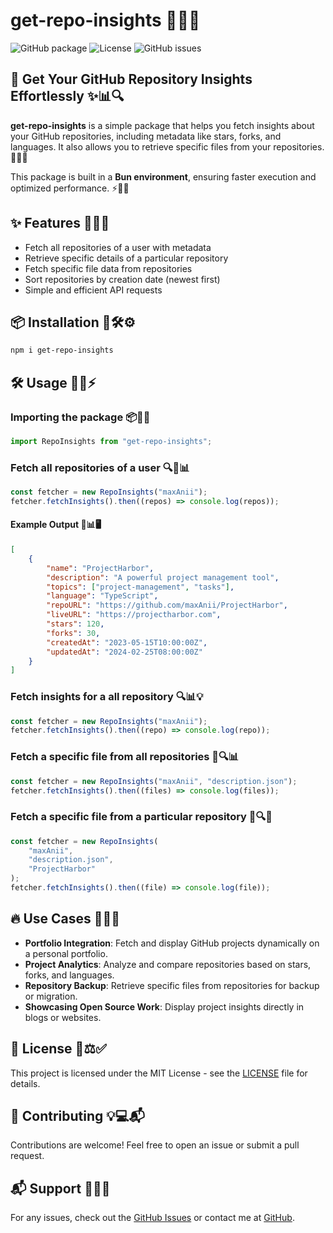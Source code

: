 # get-repo-insights 🚀✨🔥

![GitHub package](https://img.shields.io/github/package-json/v/maxAnii/get-your-projects)
![License](https://img.shields.io/github/license/maxAnii/get-your-projects)
![GitHub issues](https://img.shields.io/github/issues/maxAnii/get-your-projects)

## 🚀 Get Your GitHub Repository Insights Effortlessly ✨📊🔍

**get-repo-insights** is a simple package that helps you fetch insights about
your GitHub repositories, including metadata like stars, forks, and languages.
It also allows you to retrieve specific files from your repositories. 📂📡🔗

This package is built in a **Bun environment**, ensuring faster execution and
optimized performance. ⚡🐰🚀

## ✨ Features 🎯📌🚀

- Fetch all repositories of a user with metadata
- Retrieve specific details of a particular repository
- Fetch specific file data from repositories
- Sort repositories by creation date (newest first)
- Simple and efficient API requests

## 📦 Installation 🔧🛠️⚙️

```sh
npm i get-repo-insights
```

## 🛠 Usage 📖💡⚡

### Importing the package 📦🚀✨

```ts
import RepoInsights from "get-repo-insights";
```

### Fetch all repositories of a user 🔍📂📊

```ts
const fetcher = new RepoInsights("maxAnii");
fetcher.fetchInsights().then((repos) => console.log(repos));
```

#### Example Output 📜📊🖥️

```json
[
	{
		"name": "ProjectHarbor",
		"description": "A powerful project management tool",
		"topics": ["project-management", "tasks"],
		"language": "TypeScript",
		"repoURL": "https://github.com/maxAnii/ProjectHarbor",
		"liveURL": "https://projectharbor.com",
		"stars": 120,
		"forks": 30,
		"createdAt": "2023-05-15T10:00:00Z",
		"updatedAt": "2024-02-25T08:00:00Z"
	}
]
```

### Fetch insights for a all repository 🔍📊💡

```ts
const fetcher = new RepoInsights("maxAnii");
fetcher.fetchInsights().then((repo) => console.log(repo));
```

### Fetch a specific file from all repositories 📂🔍📊

```ts
const fetcher = new RepoInsights("maxAnii", "description.json");
fetcher.fetchInsights().then((files) => console.log(files));
```

### Fetch a specific file from a particular repository 📂🔍🔗

```ts
const fetcher = new RepoInsights(
	"maxAnii",
	"description.json",
	"ProjectHarbor"
);
fetcher.fetchInsights().then((file) => console.log(file));
```

## 🔥 Use Cases 🚀🎯💡

- **Portfolio Integration**: Fetch and display GitHub projects dynamically on a
  personal portfolio.
- **Project Analytics**: Analyze and compare repositories based on stars, forks,
  and languages.
- **Repository Backup**: Retrieve specific files from repositories for backup or
  migration.
- **Showcasing Open Source Work**: Display project insights directly in blogs or
  websites.

## 📄 License 📝⚖️✅

This project is licensed under the MIT License - see the [LICENSE](LICENSE) file
for details.

## 🤝 Contributing 💡💻📬

Contributions are welcome! Feel free to open an issue or submit a pull request.

## 📬 Support 📩🙌📢

For any issues, check out the
[GitHub Issues](https://github.com/maxAnii/get-your-projects/issues) or contact
me at [GitHub](https://github.com/maxAnii).
